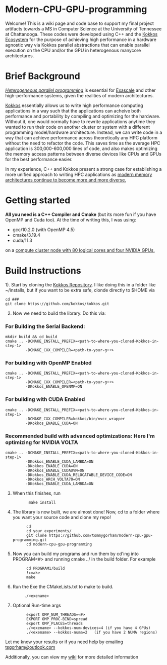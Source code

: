 # Modern-CPU-GPU-programming
Welcome! This is a wiki page and code base to support my final project artifacts towards a MS in Computer Science at the University of Tennessee at Chattanooga. These codes were developed using C++ and the [Kokkos Ecosystem](https://kokkos.org/) for the purpose of achieving high performance in a hardware agnostic way via Kokkos parallel abstractions that can enable parallel execution on the CPU and/or the GPU in heterogenous manycore architectures. 

# Brief Background 
[_Heterogeneous parallel programming_](https://en.wikipedia.org/wiki/Heterogeneous_computing) is essential for [Exascale](https://en.wikipedia.org/wiki/Exascale_computing) and other high-performance systems, given the realities of modern architectures.

[Kokkos](https://github.com/kokkos) essentially allows us to write high performance computing applications in a way such that the applications can acheive both performance and portability by compiling and optimizing for the hardware. Without it, one would normally have to rewrite applications anytime they wanted to run their code on another cluster or system with a different programming model/hardware architecture. Instead, we can write code in a way that can achieve performance across theoretically any HPC platform without the need to refactor the code. This saves time as the average HPC application is 300,000-600,000 lines of code, and also makes optimizing the memory access patterns between diverse devices like CPUs and GPUs for the best performance easier.

In my experience, C++ and Kokkos present a strong case for establishing a more unified approach to writing HPC applications as [modern memory architectures continue to become more and more diverse.](https://github.com/tommygorham/modern-cpu-gpu-programming/wiki/Heterogenous-Architectures#top500-comparison-november-2011---november-2021)  

# Getting started 
**All you need is a C++ Compiler and Cmake** (but its more fun if you have OpenMP and Cuda too). 
At the time of writing this, I was using: 
* gcc/10.2.0 (with OpenMP 4.5)
* cmake/3.19.4
* cuda/11.3

on a [compute cluster node with 80 logical cores and four NVIDIA GPUs.](https://wiki.simcenter.utc.edu/doku.php/clusters:firefly)

# Build Instructions

1). Start by cloning the [Kokkos Repository](https://github.com/kokkos/kokkos). I like doing this in a folder like ~/installs, but if you want to be extra safe, clonde directly to $HOME via

    cd ###
    git clone https://github.com/kokkos/kokkos.git

2) Now we need to build the library. Do this via: 

### For Building the Serial Backend: 
    
    mkdir build && cd build 
    cmake .. -DCMAKE_INSTALL_PREFIX=<path-to-where-you-cloned-Kokkos-in-step-1> 
             -DCMAKE_CXX_COMPILER=<path-to-your-g++> 
             
### For building with OpenMP Enabled 
    
    cmake .. -DCMAKE_INSTALL_PREFIX=<path-to-where-you-cloned-Kokkos-in-step-1>
             -DCMAKE_CXX_COMPILER=<path-to-your-g++>
             -DKokkos_ENABLE_OPENMP=ON 
              
### For building with CUDA Enabled  
             
    cmake .. -DCMAKE_INSTALL_PREFIX=<path-to-where-you-cloned-Kokkos-in-step-1> 
             -DCMAKE_CXX_COMPILER=kokkos/bin/nvcc_wrapper 
             -DKokkos_ENABLE_CUDA=ON 
                      
### Recommended build with advanced optimizations: Here I'm optimizing for NVIDIA VOLTA 
    cmake .. -DCMAKE_INSTALL_PREFIX=<path-to-where-you-cloned-Kokkos-in-step-1>
             -DKokkos_ENABLE_CUDA_LAMBDA=ON 
             -DKokkos_ENABLE_CUDA=ON
             -DKokkos_ENABLE_CUDAUVM=ON
             -DKokkos_ENABLE_CUDA_RELOCATABLE_DEVICE_CODE=ON
             -DKokkos_ARCH_VOLTA70=ON 
             -DKokkos_ENABLE_CUDA_LAMBDA=ON 

3) When this finishes, run 

              make install

4) The library is now built, we are almost done! Now, cd to a folder where you want your source code and clone my repo!
             
             cd 
             cd your_experiments/ 
             git clone https://github.com/tommygorham/modern-cpu-gpu-programming.git
             cd modern-cpu-gpu-programming 
             
5) Now you can build my programs and run them by cd'ing into PROGRAM<#> and running cmake ../ in the build folder. For example

             cd PROGRAM1/build 
             !cmake 
             make 
         
6) Run the Exe the CMakeLists.txt to make to build.  
         
            ./<exename>    
            
7) Optional Run-time args
   
             export OMP_NUM_THREADS=<#> 
             EXPORT OMP_PROC-BIND=spread
             export OMP_PLACES=threads
             ./<exename> --kokkos-num-devices=4 (if you have 4 GPUs)
             ./<exename> --kokkos-numa=2   (if you have 2 NUMA regions)
             
Let me know your results or if you need help by emailing tsgorham@outlook.com 

Additionally, you can view my [wiki](https://github.com/tommygorham/modern-cpu-gpu-programming/wiki) for more detailed information 
